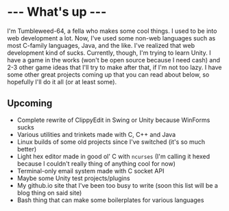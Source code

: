 # --- What's up ---

I'm Tumbleweed-64, a fella who makes some cool things. I used to be into web development a lot. Now, I've used some non-web languages such as most C-family languages, Java, and the like. I've realized that web development kind of sucks. Currently, though, I'm trying to learn Unity. I have a game in the works (won't be open source because I need cash) and 2-3 other game ideas that I'll try to make after that, if I'm not too lazy. I have some other great projects coming up that you can read about below, so hopefully I'll do it all (or at least some).

## Upcoming
- Complete rewrite of ClippyEdit in Swing or Unity because WinForms sucks
- Various utilities and trinkets made with C, C++ and Java
- Linux builds of some old projects since I've switched (it's so much better)
- Light hex editor made in good ol' C with `ncurses` (I'm calling it hexed because I couldn't really thing of anything cool for now)
- Terminal-only email system made with C socket API
- Maybe some Unity test projects/plugins
- My github.io site that I've been too busy to write (soon this list will be a blog thing on said site)
- Bash thing that can make some boilerplates for various languages
